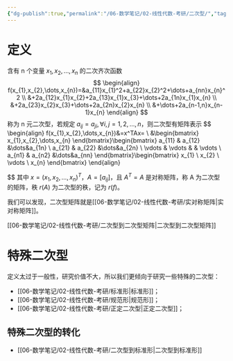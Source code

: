 ```yaml
---
{"dg-publish":true,"permalink":"/06-数学笔记/02-线性代数-考研/二次型/","tags":["personal/blog","线性代数/二次型","概念"]}
---
```


# 定义
含有 n 个变量 $\displaystyle x_{1},x_{2},\dots,x_{n}$ 的二次齐次函数
$$
\begin{align}
f(x_{1},x_{2},\dots,x_{n})=&a_{11}x_{1}^2+a_{22}x_{2}^2+\dots+a_{nn}x_{n}^2 \\
&+2a_{12}x_{1}x_{2}+2a_{13}x_{1}x_{3}+\dots+2a_{1n}x_{1}x_{n} \\
&+2a_{23}x_{2}x_{3}+\dots+2a_{2n}x_{2}x_{n} \\
&+\dots+2a_{n-1,n}x_{n-1}x_{n}
\end{align}
$$
称为 n 元二次型，若规定 $\displaystyle a_{ij}=a_{ji},\forall i,j=1,2,\dots,n$，则二次型有矩阵表示
$$
\begin{align}
f(x_{1},x_{2},\dots,x_{n})&=x^TAx= \\
&\begin{bmatrix}
x_{1},x_{2},\dots,x_{n}
\end{bmatrix}\begin{bmatrix}
a_{11} & a_{12} &\dots&a_{1n} \\
a_{21} & a_{22} &\dots&a_{2n} \\
\vdots & \vdots & & \vdots \\
a_{n1} & a_{n2} &\dots&a_{nn}
\end{bmatrix}\begin{bmatrix}
x_{1} \\
x_{2} \\
\vdots \\
x_{n}
\end{bmatrix}
\end{align}

$$
其中 $\displaystyle x=(x_{1},x_{2},\dots,x_{n})^T$，$\displaystyle A=[a_{ij}]$，且 $\displaystyle A^T=A$ 是对称矩阵，称 A 为二次型的矩阵，秩 $\displaystyle r(A)$ 为二次型的秩，记为 $\displaystyle r(f)$。

我们可以发现，二次型矩阵就是[[06-数学笔记/02-线性代数-考研/实对称矩阵\|实对称矩阵]]。

[[06-数学笔记/02-线性代数-考研/二次型到二次型矩阵\|二次型到二次型矩阵]]

# 特殊二次型
定义太过于一般性，研究价值不大，所以我们更倾向于研究一些特殊的二次型：
 - [[06-数学笔记/02-线性代数-考研/标准形\|标准形]]；
 - [[06-数学笔记/02-线性代数-考研/规范形\|规范形]]；
 - [[06-数学笔记/02-线性代数-考研/正定二次型\|正定二次型]]；
## 特殊二次型的转化
-  [[06-数学笔记/02-线性代数-考研/二次型到标准形\|二次型到标准形]]

